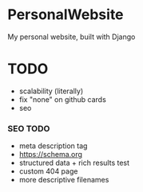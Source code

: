 # PersonalWebsite
My personal website, built with Django


# TODO
- scalability (literally)
- fix "none" on github cards
- seo

### SEO TODO
- meta description tag
- https://schema.org
- structured data + rich results test
- custom 404 page
- more descriptive filenames